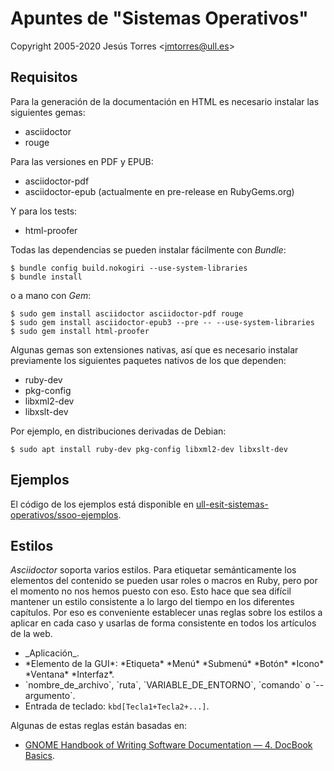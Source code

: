 # Apuntes de "Sistemas Operativos"
Copyright 2005-2020 Jesús Torres \<jmtorres@ull.es\>

## Requisitos

Para la generación de la documentación en HTML es necesario instalar las siguientes gemas:

 * asciidoctor
 * rouge

Para las versiones en PDF y EPUB:

 * asciidoctor-pdf
 * asciidoctor-epub (actualmente en pre-release en RubyGems.org)

Y para los tests:

 * html-proofer

Todas las dependencias se pueden instalar fácilmente con *Bundle*:

~~~~
$ bundle config build.nokogiri --use-system-libraries
$ bundle install
~~~~

o a mano con *Gem*:

~~~
$ sudo gem install asciidoctor asciidoctor-pdf rouge
$ sudo gem install asciidoctor-epub3 --pre -- --use-system-libraries
$ sudo gem install html-proofer
~~~ 

Algunas gemas son extensiones nativas, así que es necesario instalar previamente los siguientes paquetes nativos de los que dependen:

 * ruby-dev
 * pkg-config
 * libxml2-dev
 * libxslt-dev

Por ejemplo, en distribuciones derivadas de Debian:

~~~
$ sudo apt install ruby-dev pkg-config libxml2-dev libxslt-dev
~~~

## Ejemplos

El código de los ejemplos está disponible en [ull-esit-sistemas-operativos/ssoo-ejemplos](https://github.com/ull-esit-sistemas-operativos/ssoo-ejemplos).

## Estilos

_Asciidoctor_ soporta varios estilos.
Para etiquetar semánticamente los elementos del contenido se pueden usar roles o macros en Ruby, pero por el momento no nos hemos puesto con eso.
Esto hace que sea difícil mantener un estilo consistente a lo largo del tiempo en los diferentes capítulos. 
Por eso es conveniente establecer unas reglas sobre los estilos a aplicar en cada caso y usarlas de forma consistente en todos los artículos de la web.

 * \_Aplicación\_.
 * \*Elemento de la GUI\*: \*Etiqueta\* \*Menú\* \*Submenú\* \*Botón\* \*Icono\* \*Ventana\* \*Interfaz\*.
 * \`nombre_de_archivo\`, \`ruta\`, \`VARIABLE_DE_ENTORNO\`, \`comando\` o \`--argumento\`.
 * Entrada de teclado: `kbd[Tecla1+Tecla2+...]`.

Algunas de estas reglas están basadas en:

 * [GNOME Handbook of Writing Software Documentation — 4. DocBook Basics](https://developer.gnome.org/gdp-handbook/stable/docbook.html.en).

